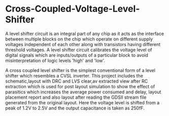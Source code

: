 # Cross-Coupled-Voltage-Level-Shifter

A level shifter circuit is an integral part of any chip as it acts as the interface between multiple blocks on the chip which operate on different supply voltages independent of each other along with transistors having 
different threshold voltages. A level shifter circuit calibrates the voltage level of digital signals which are inputs/outputs of a particular block to avoid misinterpretation of logic levels 'high' and 'low'.

A cross coupled level shifter is the simplest conventional form of a level shifter which resembles a CVSL inverter. This project includes the schematic,layout with DRC and LVS clear,av extracted view after RC extraction 
which is used for post layout simulation to show the effect of parasitics which increases the average power consumed and delay, layout placement report and also layout after reading the GDSII stream file generated from 
the original layout. Here the voltage level is shifted from a peak of 1.2V to 2.5V and the output capacitance is taken as 250fF.
